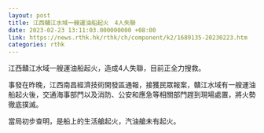 ```yaml
---
layout: post
title: 江西贛江水域一艘運油船起火　4人失聯
date: 2023-02-23 13:11:03.000000000 +08:00
link: https://news.rthk.hk/rthk/ch/component/k2/1689135-20230223.htm
categories: rthk
---
```


江西贛江水域一艘運油船起火，造成4人失聯，目前正全力搜救。 

事發在昨晚，江西南昌經濟技術開發區通報，接獲民眾報案，贛江水域有一艘運油船起火後，交通海事部門以及消防、公安和應急等相關部門趕到現場處置，將火勢徹底撲滅。 

當局初步查明，是船上的生活艙起火，汽油艙未有起火。
